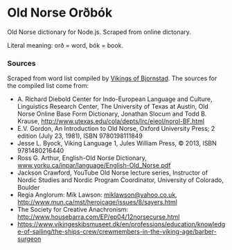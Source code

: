 # Old Norse Orðbók

Old Norse dictionary for Node.js. Scraped from online dictonary.

Literal meaning: orð = word, bók = book.


### Sources

Scraped from word list compiled by [Vikings of Bjornstad](https://www.vikingsofbjornstad.com/Old_Norse_Dictionary_E2N.shtm). The sources for the compiled list come from:

- A. Richard Diebold Center for Indo-European Language and Culture, Linguistics Research Center, The University of Texas at Austin, Old Norse Online Base Form Dictionary, Jonathan Slocum and Todd B. Krause, http://www.utexas.edu/cola/depts/lrc/eieol/norol-BF.html
- E.V. Gordon, An Introduction to Old Norse, Oxford University Press; 2 edition (July 23, 1981), ISBN 9780198111849
- Jesse L. Byock, Viking Language 1, Jules William Press, © 2013, ISBN 9781480216440
- Ross G. Arthur, English-Old Norse Dictionary, www.yorku.ca/inpar/language/English-Old_Norse.pdf
- Jackson Crawford, YouTube Old Norse lecture series, Instructor of Nordic Studies and Nordic Program Coordinator, University of Colorado, Boulder
- Regia Anglorum: Mik Lawson: miklawson@yahoo.co.uk, http://www.mun.ca/mst/heroicage/issues/8/sayers.html
- The Society for Creative Anachronism: http://www.housebarra.com/EP/ep04/12norsecurse.html
- https://www.vikingeskibsmuseet.dk/en/professions/education/knowledge-of-sailing/the-ships-crew/crewmembers-in-the-viking-age/barber-surgeon

